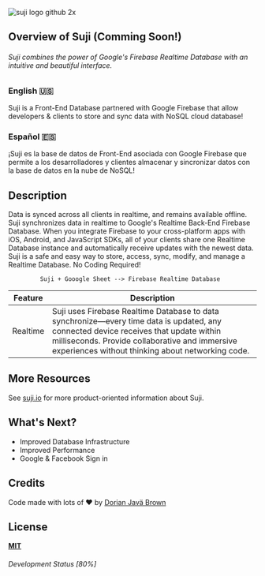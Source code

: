 ![suji logo github 2x](https://user-images.githubusercontent.com/19171147/32693008-f0caa45e-c6f0-11e7-9039-71dbcbc5de6e.png)

## Overview of Suji (Comming Soon!)
###### Suji combines the power of Google's Firebase Realtime Database with an intuitive and beautiful interface.

### English 🇺🇸 

Suji is a Front-End Database partnered with Google Firebase that allow developers & clients to store and sync data with NoSQL cloud database! 

### Español 🇪🇸

¡Suji es la base de datos de Front-End asociada con Google Firebase que permite a los desarrolladores y clientes almacenar y sincronizar datos con la base de datos en la nube de NoSQL!

## Description 

Data is synced across all clients in realtime, and remains available offline. Suji synchronizes data in realtime to Google's  Realtime Back-End Firebase Database. When you integrate Firebase to your cross-platform apps with iOS, Android, and JavaScript SDKs, all of your clients share one Realtime Database instance and automatically receive updates with the newest data. Suji is a safe and easy way to store, access, sync, modify, and manage a Realtime Database. No Coding Required!


             Suji + Gooogle Sheet --> Firebase Realtime Database 



| Feature | Description |
| --- | --- |
| Realtime | Suji uses Firebase Realtime Database to data synchronize—every time data is updated, any connected device receives that update within milliseconds. Provide collaborative and immersive experiences without thinking about networking code. |


## More Resources

See [suji.io](http://suji.io) for more product-oriented
information about Suji.


##  What's Next?
- Improved Database Infrastructure 
- Improved Performance 
- Google & Facebook Sign in


## Credits
 Code made with lots of ♥️ by [Dorian Javä Brown](www.dorianbrown.me)  

## License

**[MIT](LICENSE)**


###### Development Status [80%] 

<!--


##  Issues
First, please search the [open issues](https://github.com/ZEUSOFCS/Suji/issues?q=is%3Aopen)
and [closed issues](https://github.com/ZEUSOFCS/Suji/issues?q=is%3Aclosed)
to see if your issue hasn't already been reported (it may also be fixed).

If you can't find an issue that matches what you're seeing, open a [new issue](https://github.com/ZEUSOFCS/Suji/issues)
and fill out the template to provide us with enough information to investigate
further.



https://www.techopedia.com/definition/6761/database-front-end [//]: # Suji allow users to access, sync, modify, and handle Realtime Databe in Googlesheet with ease! No Codeing Require! Draft Firebase offers two cloud-based, client-accessible database solutions that support realtime data syncing:
-->
